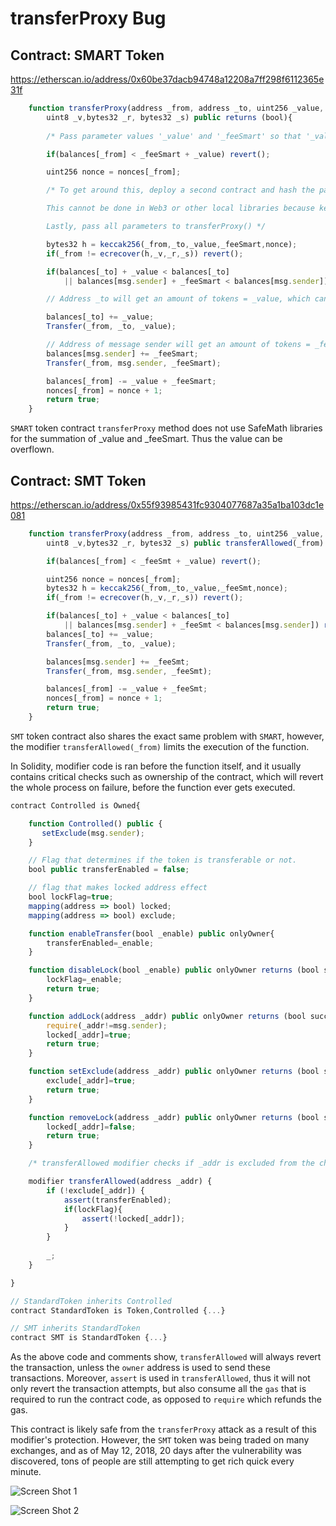 # transferProxy Bug

## Contract: SMART Token 
https://etherscan.io/address/0x60be37dacb94748a12208a7ff298f6112365e31f

```javascript
    function transferProxy(address _from, address _to, uint256 _value, uint256 _feeSmart,
        uint8 _v,bytes32 _r, bytes32 _s) public returns (bool){
        
        /* Pass parameter values '_value' and '_feeSmart' so that '_value + _feeSmart >= 2^256' This will overflow uint256 and allow the balance check to pass for any address in the mapping, thus the contract will not revert. */

        if(balances[_from] < _feeSmart + _value) revert();

        uint256 nonce = nonces[_from];

        /* To get around this, deploy a second contract and hash the parameters _from,_to,_value,_feeSmart,nonce with the same method in Solidity, then extract the _v, _r, and _s segments of the signature as specified by Ethereum Wiki. 

        This cannot be done in Web3 or other local libraries because keccak256 in Solidity has no direct counterpart in them.

        Lastly, pass all parameters to transferProxy() */

        bytes32 h = keccak256(_from,_to,_value,_feeSmart,nonce);
        if(_from != ecrecover(h,_v,_r,_s)) revert();

        if(balances[_to] + _value < balances[_to]
            || balances[msg.sender] + _feeSmart < balances[msg.sender]) revert();

        // Address _to will get an amount of tokens = _value, which can be set to any value

        balances[_to] += _value;
        Transfer(_from, _to, _value);

        // Address of message sender will get an amount of tokens = _feeSmart, which can also be set to any value
        balances[msg.sender] += _feeSmart;
        Transfer(_from, msg.sender, _feeSmart);

        balances[_from] -= _value + _feeSmart;
        nonces[_from] = nonce + 1;
        return true;
    }
```

`SMART` token contract `transferProxy` method does not use SafeMath libraries for the summation of _value and _feeSmart. Thus the value can be overflown. 

## Contract: SMT Token 
https://etherscan.io/address/0x55f93985431fc9304077687a35a1ba103dc1e081

```javascript
    function transferProxy(address _from, address _to, uint256 _value, uint256 _feeSmt,
        uint8 _v,bytes32 _r, bytes32 _s) public transferAllowed(_from) returns (bool){

        if(balances[_from] < _feeSmt + _value) revert();

        uint256 nonce = nonces[_from];
        bytes32 h = keccak256(_from,_to,_value,_feeSmt,nonce);
        if(_from != ecrecover(h,_v,_r,_s)) revert();

        if(balances[_to] + _value < balances[_to]
            || balances[msg.sender] + _feeSmt < balances[msg.sender]) revert();
        balances[_to] += _value;
        Transfer(_from, _to, _value);

        balances[msg.sender] += _feeSmt;
        Transfer(_from, msg.sender, _feeSmt);

        balances[_from] -= _value + _feeSmt; 
        nonces[_from] = nonce + 1; 
        return true;
    }
```

`SMT` token contract also shares the exact same problem with `SMART`, however, the modifier `transferAllowed(_from)` limits the execution of the function. 

In Solidity, modifier code is ran before the function itself, and it usually contains critical checks such as ownership of the contract, which will revert the whole process on failure, before the function ever gets executed.

```javascript
contract Controlled is Owned{

    function Controlled() public {
       setExclude(msg.sender);
    }

    // Flag that determines if the token is transferable or not.
    bool public transferEnabled = false;

    // flag that makes locked address effect
    bool lockFlag=true;
    mapping(address => bool) locked;
    mapping(address => bool) exclude;

    function enableTransfer(bool _enable) public onlyOwner{
        transferEnabled=_enable;
    }

    function disableLock(bool _enable) public onlyOwner returns (bool success){
        lockFlag=_enable;
        return true;
    }

    function addLock(address _addr) public onlyOwner returns (bool success){
        require(_addr!=msg.sender);
        locked[_addr]=true;
        return true;
    }

    function setExclude(address _addr) public onlyOwner returns (bool success){
        exclude[_addr]=true;
        return true;
    }

    function removeLock(address _addr) public onlyOwner returns (bool success){
        locked[_addr]=false;
        return true;
    }

    /* transferAllowed modifier checks if _addr is excluded from the check, then checks if transferEnabled which can only be set by the contract creater. Lastly it checks if there is a lock on _addr. All of these functions can only be called by the contract owner. */

    modifier transferAllowed(address _addr) {
        if (!exclude[_addr]) {
            assert(transferEnabled);
            if(lockFlag){
                assert(!locked[_addr]);
            }
        }
        
        _;
    }

}

// StandardToken inherits Controlled
contract StandardToken is Token,Controlled {...}

// SMT inherits StandardToken
contract SMT is StandardToken {...}
```

As the above code and comments show, `transferAllowed` will always revert the transaction, unless the `owner` address is used to send these transactions. Moreover, `assert` is used in `transferAllowed`, thus it will not only revert the transaction attempts, but also consume all the `gas` that is required to run the contract code, as opposed to `require` which refunds the gas. 

This contract is likely safe from the `transferProxy` attack as a result of this modifier's protection. However, the `SMT` token was being traded on many exchanges, and as of May 12, 2018, 20 days after the vulnerability was discovered, tons of people are still attempting to get rich quick every minute. 

![Screen Shot 1](https://github.com/dliuproduction/ethploits/transferProxyBug/Screen1.jpg "Screen Shot 1")

![Screen Shot 2](https://github.com/dliuproduction/ethploits/transferProxyBug/Screen2.jpg "Screen Shot 2")